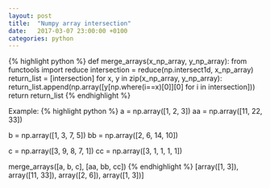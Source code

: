 ```yaml
---
layout: post
title:  "Numpy array intersection"
date:   2017-03-07 23:00:00 +0100
categories: python
---
```


{% highlight python %}
def merge_arrays(x_np_array, y_np_array):
    from functools import reduce
    intersection = reduce(np.intersect1d, x_np_array)
    return_list = [intersection]
    for x, y in zip(x_np_array, y_np_array):
        return_list.append(np.array([y[np.where(i==x)[0]][0] for i in intersection]))
    return return_list
{% endhighlight %}

Example:
{% highlight python %}
a = np.array([1, 2, 3])
aa = np.array([11, 22, 33])

b = np.array([1, 3, 7, 5])
bb = np.array([2, 6, 14, 10])

c = np.array([3, 9, 8, 7, 1])
cc = np.array([3, 1, 1, 1, 1])

merge_arrays([a, b, c], [aa, bb, cc])
{% endhighlight %}
[array([1, 3]), array([11, 33]), array([2, 6]), array([1, 3])]
